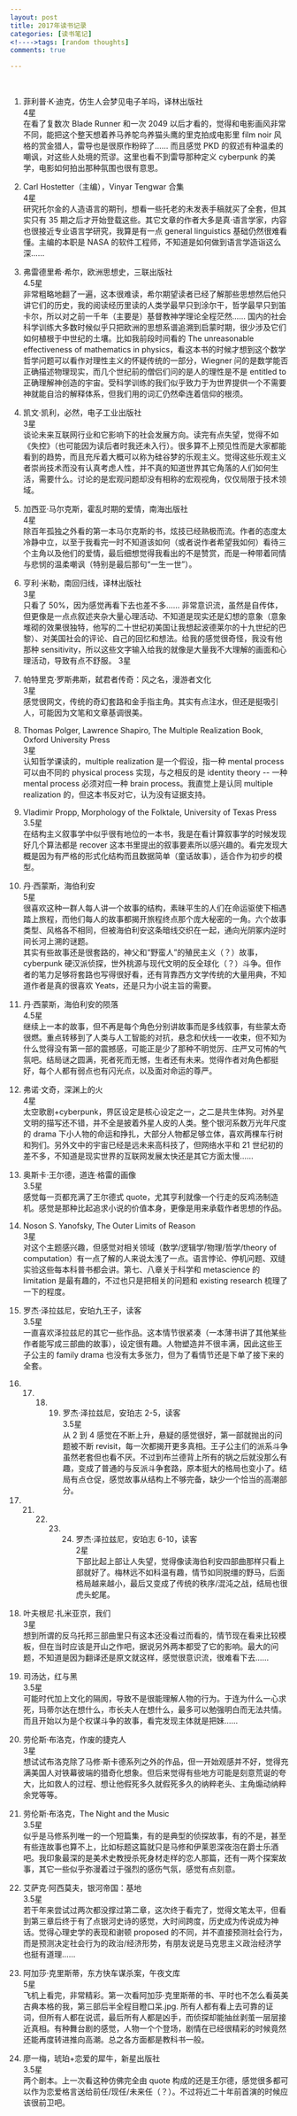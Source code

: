 ```yaml
---
layout: post
title: 2017年读书记录
categories: [读书笔记]
<!---->tags: [random thoughts]
comments: true

---
```

<br>

1. 菲利普·K·迪克，仿生人会梦见电子羊吗，译林出版社<br>
4星<br>
在看了复数次 Blade Runner 和一次 2049 以后才看的，觉得和电影画风非常不同，能把这个整天想着养马养鸵鸟养猫头鹰的里克拍成电影里 film noir 风格的赏金猎人，雷导也是很原作粉碎了…… 而且感觉 PKD 的叙述有种温柔的嘲讽，对这些人处境的荒谬。这里也看不到雷导那种定义 cyberpunk 的美学，电影如何拍出那种氛围也很有意思。

2. Carl Hostetter（主编），Vinyar Tengwar 合集<br>
4星<br>
研究托尔金的人造语言的期刊，想看一些托老的未发表手稿就买了全套，但其实只有 35 期之后才开始登载这些。其它文章的作者大多是真·语言学家，内容也很接近专业语言学研究，我算是有一点 general linguistics 基础仍然很难看懂。主编的本职是 NASA 的软件工程师，不知道是如何做到语言学造诣这么深……

3. 弗雷德里希·希尔，欧洲思想史，三联出版社<br>
4.5星<br>
非常粗略地翻了一遍，这本很难读，希尔期望读者已经了解那些思想然后他只讲它们的历史，我的阅读经历里读的人类学最早只到涂尔干，哲学最早只到笛卡尔，所以对之前一千年（主要是）基督教神学理论全程茫然…… 国内的社会科学训练大多数时候似乎只把欧洲的思想系谱追溯到启蒙时期，很少涉及它们如何植根于中世纪的土壤。比如我前段时间看的 The unreasonable effectiveness of mathematics in physics，看这本书的时候才想到这个数学哲学问题可以看作对理性主义的怀疑传统的一部分，Wiegner 问的是数学能否正确描述物理现实，而几个世纪前的僧侣们问的是人的理性是不是 entitled to 正确理解神创造的宇宙。受科学训练的我们似乎致力于为世界提供一个不需要神就能自洽的解释体系，但我们用的词汇仍然牵连着信仰的根须。

4. 凯文·凯利，必然，电子工业出版社<br>
3星<br>
谈论未来互联网行业和它影响下的社会发展方向。读完有点失望，觉得不如《失控》（也可能因为读后者时我还未入行）。很多算不上预见性而是大家都能看到的趋势，而且充斥着大概可以称为硅谷梦的乐观主义。觉得这些乐观主义者崇尚技术而没有认真考虑人性，并不真的知道世界其它角落的人们如何生活，需要什么。讨论的是宏观问题却没有相称的宏观视角，仅仅局限于技术领域。

5. 加西亚·马尔克斯，霍乱时期的爱情，南海出版社<br>
4星<br>
除百年孤独之外看的第一本马尔克斯的书，炫技已经熟极而流。作者的态度太冷静中立，以至于我看完一时不知道该如何（或者说作者希望我如何）看待三个主角以及他们的爱情，最后细想觉得我看出的不是赞赏，而是一种带着同情与悲悯的温柔嘲讽（特别是最后那句“一生一世”）。

6. 亨利·米勒，南回归线，译林出版社<br>
3星<br>
只看了 50%，因为感觉再看下去也差不多…… 非常意识流，虽然是自传体，但更像是一点点叙述夹杂大量心理活动、不知道是现实还是幻想的意象（意象堆砌的效果很独特，他写的二十世纪初美国让我想起波德莱尔的十九世纪的巴黎）、对美国社会的评论、自己的回忆和想法。给我的感觉很奇怪，我没有他那种 sensitivity，所以这些文字输入给我的就像是大量我不大理解的画面和心理活动，导致有点不舒服。
3星<br>

7. 帕特里克·罗斯弗斯，弑君者传奇：风之名，漫游者文化<br>
3星<br>
感觉很网文，传统的奇幻套路和金手指主角。其实有点注水，但还是挺吸引人，可能因为文笔和文章基调很美。

8. Thomas Polger, Lawrence Shapiro, The Multiple Realization Book, Oxford University Press<br>
3星<br>
认知哲学课读的，multiple realization 是一个假设，指一种 mental process 可以由不同的 physical process 实现，与之相反的是 identity theory -- 一种 mental process 必须对应一种 brain process。我直觉上是认同 multiple realization 的，但这本书反对它，认为没有证据支持。

9. Vladimir Propp, Morphology of the Folktale, University of Texas Press<br>
3.5星<br>
在结构主义叙事学中似乎很有地位的一本书，我是在看计算叙事学的时候发现好几个算法都是 recover 这本书里提出的叙事要素所以感兴趣的。看完发现大概是因为有严格的形式化结构而且数据简单（童话故事），适合作为初步的模型。

10. 丹·西蒙斯，海伯利安<br>
5星<br>
很喜欢这种一群人每人讲一个故事的结构，素昧平生的人们在命运驱使下相遇踏上旅程，而他们每人的故事都揭开旅程终点那个庞大秘密的一角。六个故事类型、风格各不相同，但被海伯利安这条暗线交织在一起，通向光阴冢内逆时间长河上溯的谜题。<br>
其实有些故事还是很套路的，神父和“野蛮人”的殖民主义（？）故事，cyberpunk 硬汉派侦探，世外桃源与现代文明的反全球化（？）斗争。但作者的笔力足够将套路也写得很好看，还有背靠西方文学传统的大量用典，不知道作者是真的很喜欢 Yeats，还是只为小说主旨的需要。

11. 丹·西蒙斯，海伯利安的陨落<br>
4.5星<br>
继续上一本的故事，但不再是每个角色分别讲故事而是多线叙事，有些蒙太奇很燃。重点转移到了人类与人工智能的对抗，悬念和伏线一一收束，但不知为什么觉得没有第一部的震撼感，可能正是少了那种不明觉厉、庄严又可怖的气氛吧。结局谜之圆满，死者死而无憾，生者还有未来。觉得作者对角色都挺好，每个人都有弱点也有闪光点，以及面对命运的尊严。

12. 弗诺·文奇，深渊上的火<br>
4星<br>
太空歌剧+cyberpunk，界区设定是核心设定之一，之二是共生体狗。对外星文明的描写还不错，并不全是披着外星人皮的人类。整个银河系数万光年尺度的 drama 下小人物的命运和挣扎，大部分人物都足够立体，喜欢两棵车行树和狗们。另外文中的宇宙已经是远未来高科技了，但网络水平和 21 世纪初的差不多，不知道是现实世界的互联网发展太快还是其它方面太慢……

13. 奥斯卡·王尔德，道连·格雷的画像<br>
3.5星<br>
感觉每一页都充满了王尔德式 quote，尤其亨利就像一个行走的反鸡汤制造机。感觉是那种比起追求小说的价值本身，更像是用来承载作者思想的作品。

14. Noson S. Yanofsky, The Outer Limits of Reason<br>
3星<br>
对这个主题感兴趣，但感觉对相关领域（数学/逻辑学/物理/哲学/theory of computation）有一点了解的人来说太浅了一点。语言悖论、停机问题、双缝实验这些每本科普书都会讲。第七、八章关于科学和 metascience 的 limitation 是最有趣的，不过也只是把相关的问题和 existing research 梳理了一下的程度。

15. 罗杰·泽拉兹尼，安珀九王子，读客<br>
3.5星<br>
一直喜欢泽拉兹尼的其它一些作品。这本情节很紧凑（一本薄书讲了其他某些作者能写成三部曲的故事），设定很有趣。人物塑造并不很丰满，因此这些王子公主的 family drama 也没有太多张力，但为了看情节还是下单了接下来的全套。

16. 17. 18. 19. 罗杰·泽拉兹尼，安珀志 2-5，读客<br>
3.5星<br>
从 2 到 4 感觉在不断上升，悬疑的感觉很好，第一部就抛出的问题被不断 revisit，每一次都揭开更多真相。王子公主们的派系斗争虽然老套但也看不厌。不过到布兰德背上所有的锅之后就没那么有趣，变成了普通的与反派斗争套路，原本挺大的格局也变小了。结局有点仓促，感觉故事从结构上不够完备，缺少一个恰当的高潮部分。

20. 21. 22. 23. 24. 罗杰·泽拉兹尼，安珀志 6-10，读客<br>
2星<br>
下部比起上部让人失望，觉得像读海伯利安四部曲那样只看上部就好了。梅林远不如科温有趣，情节如同脱缰的野马，后面格局越来越小，最后又变成了传统的秩序/混沌之战，结局也很虎头蛇尾。

25. 叶夫根尼·扎米亚京，我们<br>
3星<br>
想到所谓的反乌托邦三部曲里只有这本还没看过而看的，情节现在看来比较模板，但在当时应该是开山之作吧，据说另外两本都受了它的影响。最大的问题，不知道是因为翻译还是原文就这样，感觉很意识流，很难看下去……

26. 司汤达，红与黑<br>
3.5星<br>
可能时代加上文化的隔阂，导致不是很能理解人物的行为。于连为什么一心求死，玛蒂尔达在想什么，市长夫人在想什么，最多可以勉强明白而无法共情。而且开始以为是个权谋斗争的故事，看完发现主体就是把妹……

27. 劳伦斯·布洛克，作废的捷克人<br>
3星<br>
想试试布洛克除了马修·斯卡德系列之外的作品，但一开始观感并不好，觉得充满美国人对铁幕彼端的猎奇化想象。但后来觉得有些地方可能是刻意荒诞的夸大，比如救人的过程、想让他假死多久就假死多久的纳粹老头、主角煽动纳粹余党等等。

28. 劳伦斯·布洛克，The Night and the Music<br>
3.5星<br>
似乎是马修系列唯一的一个短篇集，有的是典型的侦探故事，有的不是，甚至有些连故事也算不上，比如标题这篇就只是马修和伊莱恩深夜泡在爵士乐酒吧。我印象最深的是美术史教授杀死身材走样的恋人那篇，还有一两个探案故事，其它一些似乎弥漫着过于强烈的感伤气氛，感觉有点刻意。

29. 艾萨克·阿西莫夫，银河帝国：基地<br>
3.5星<br>
若干年来尝试过两次都没撑过第二章，这次终于看完了，觉得文笔太平，但看到第三章后终于有了点银河史诗的感觉，大时间跨度，历史成为传说成为神话。觉得心理史学的表现和谢顿 proposed 的不同，并不直接预测社会行为，而是预测决定社会行为的政治/经济形势，有朋友说是马克思主义政治经济学也挺有道理……

30. 阿加莎·克里斯蒂，东方快车谋杀案，午夜文库<br>
5星<br>
飞机上看完，非常精彩。第一次看阿加莎·克里斯蒂的书、平时也不怎么看英美古典本格的我，第三部后半全程目瞪口呆.jpg. 所有人都有看上去可靠的证词，但所有人都在说谎，最后所有人都是凶手，而侦探却能抽丝剥茧一层层接近真相。有种舞台剧的感觉，人物一个个登场，剧情在已经很精彩的时候竟然还能再度转进推向高潮。总之各方面都是教科书一般。

31. 廖一梅，琥珀+恋爱的犀牛，新星出版社<br>
3.5星<br>
两个剧本。上一次看这种仿佛完全由 quote 构成的还是王尔德，感觉很多都可以作为恋爱格言送给前任/现任/未来任（？）。不过将近二十年前首演的时候应该很前卫吧。






